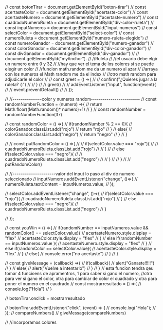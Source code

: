 // const botonTirar = document.getElementById("boton-tirar")
// const acertasteColor = document.getElementById("acertaste-color")
// const acertasteNumero = document.getElementById("acertaste-numero")
// const cuadradoNumeroRuleta = document.getElementById("div-color-ruleta")
// const inputNumeros = document.getElementById("input-numeros")
// const selectColor = document.getElementById("select-color")
// const numeroRuleta = document.getElementById("numero-ruleta-elegido")
// const numeroGanador = document.getElementById("numero-ganador")
// const colorGanador = document.getElementById("div-color-ganador")
// const divGanador = document.getElementById("div-ganador")
// // document.getElementById("myAnchor").
// //Ruleta
// //el usuario debe elgir un numero entre 0 y 32
// //hay que ver el tema de los colores si se puede elegir un color
// //funcion math.random me da un numero al azar 
// //arraya con los numeros el Math random me da el index
// //otro math random para adjudicarle el color
// // const greet = () =>{
// //   confirm("¿Quieres jugar a la ruleta? :)")
// // }
// // greet()
// // addEventListener("input", function(event){
// //   event.preventDefault()
// // });

// //---------------color y numeros random-------------------------
// const randomNumberFunction = (numero) =>{
//   return Math.floor((Math.random()* numero)+1)
// }
// const randomNumber = randomNumberFunction(37)

// const randomColor = () =>{
//     if(randomNumber % 2 == 0){
//       colorGanador.classList.add("rojo")
//       return "rojo"
//     }
//     else{
//       colorGanador.classList.add("negro")
//       return "negro"
//     }
// }


// // const putRandomColor = () =>{
// //   if(selectColor.value === "rojo"){
// //     cuadradoNumeroRuleta.classList.add("rojo")
// //   }
// //    else if(selectColor.value === "negro"){
// //     cuadradoNumeroRuleta.classList.add("negro")
// //   }
// // }
// // putRandomColor()


// //----------------------valor del input lo paso al div de numero seleccionado
// inputNumeros.addEventListener("change", ()=>{
//   numeroRuleta.textContent = inputNumeros.value; 
// });



// selectColor.addEventListener("change", ()=>{
//   if(selectColor.value === "rojo"){
//     cuadradoNumeroRuleta.classList.add("rojo")
//   }
//    else if(selectColor.value === "negro"){
//     cuadradoNumeroRuleta.classList.add("negro") 
//   }

// });

// const youWin = () =>{
//   if(randomNumber == inputNumeros.value && randomColor() == selectColor.value){
//     acertasteNumero.style.display = "flex"
//     acertasteColor.style.display = "flex"
//   }
//   else if(randomNumber == inputNumeros.value ){
//     acertasteNumero.style.display = "flex"
//   }
//   else if(randomColor == selectColor.value){
//     acertasteColor.style.display = "flex"
//   }
//   else{
//       console.error("no acertaste") 
//   }
// }



// const giveMessage = (callback) =>{
//     if(callback){
//         alert("Ganaste!!!!!")
//     }
//     else{
//         alert("Vuelve a intentarlo")
//     }
// }
// esta funcion tendra qeu tomar 4 funcioens de apramentros, 1 para saber si gano el numero,
 //otra para ver si gano el color, otra para cambiar de color el cuadrado y otra para poner el numero en el caudrado
// const mostrarresultado = () =>{
//     console.log("Hola")
// }

// botonTirar.onclick = mostrarresultado

// botonTirar.addEventListener("click", (event) => {
//     console.log("Hola");
//   });
// compareNumbers()
// giveMessage(compareNumbers)

// //Incorporamos colores 

